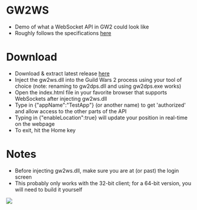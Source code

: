 GW2WS
=======
- Demo of what a WebSocket API in GW2 could look like
- Roughly follows the specifications [here](https://gist.github.com/nightlark/d824c172b31d18870d1e)

Download
=======
- Download & extract latest release [here](https://github.com/nightlark/gw2ws/releases)
- Inject the gw2ws.dll into the Guild Wars 2 process using your tool of choice (note: renaming to gw2dps.dll and using gw2dps.exe works)
- Open the index.html file in your favorite browser that supports WebSockets after injecting gw2ws.dll
- Type in {"appName":"TestApp"} (or another name) to get 'authorized' and allow access to the other parts of the API
- Typing in {"enableLocation":true} will update your position in real-time on the webpage
- To exit, hit the Home key

Notes
=======
- Before injecting gw2ws.dll, make sure you are at (or past) the login screen
- This probably only works with the 32-bit client; for a 64-bit version, you will need to build it yourself

![](https://cloud.githubusercontent.com/assets/3969255/12840618/b70cee92-cb99-11e5-9c2f-e82d1e866110.png)
